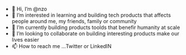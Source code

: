 - 👋 Hi, I’m @nzo
- 👀 I’m interested in learning and building tech products that affects people around me, my friends, family or community
- 🌱 I’m currently building products toolds that benefir humanity at scale
-  💞️ I’m looking to collaborate on building interesting products make our lives easier
- 📫 How to reach me ...Twitter or LinkedIN

<!---
oseehys/nZo is a ✨ special ✨ repository because we are biuilding the future of consumer tech before everyone else `README.md` (this file) appears on your GitHub profile.
You can click the Preview link to take a look at your changes.
--->
